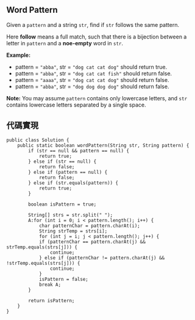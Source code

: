 ## Word Pattern

Given a ``pattern`` and a string ``str``, find if ``str`` follows the same pattern.

Here **follow** means a full match, such that there is a bijection between a letter in ``pattern`` and a **noe-empty** word in ``str``.

**Example:**

- pattern = ``"abba"``, str = ``"dog cat cat dog"`` should return true.
- pattern = ``"abba"``, str = ``"dog cat cat fish"`` should return false.
- pattern = ``"aaaa"``, str = ``"dog cat cat dog"`` should return false.
- pattern = ``"abba"``, str = ``"dog dog dog dog"`` should return false.

**Note:**
You may assume ``pattern`` contains only lowercase letters, and ``str`` contains lowercase letters separated by a single space.

## 代碼實現

```
public class Solution {	
    public static boolean wordPattern(String str, String pattern) {
        if (str == null && pattern == null) {
            return true;
        } else if (str == null) {
            return false;
        } else if (pattern == null) {
            return false;
        } else if (str.equals(pattern)) {
            return true;
        }

        boolean isPattern = true;
		
        String[] strs = str.split(" ");
        A:for (int i = 0; i < pattern.length(); i++) {
            char patternChar = pattern.charAt(i);
            String strTemp = strs[i];
            for (int j = i; j < pattern.length(); j++) {
            if (patternChar == pattern.charAt(j) && strTemp.equals(strs[j])) {
                continue;
            } else if (patternChar != pattern.charAt(j) && !strTemp.equals(strs[j])) {
                continue;
            }
            isPattern = false;
            break A;
        }

        return isPattern;
    }
}
```
